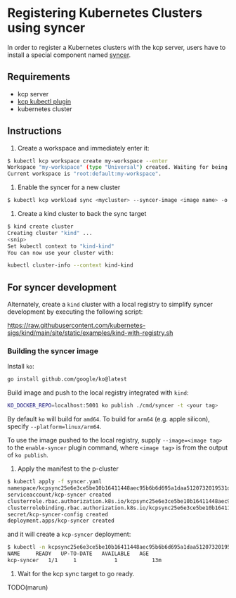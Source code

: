# Registering Kubernetes Clusters using syncer

In order to register a Kubernetes clusters with the kcp server,
users have to install a special component named [syncer](https://github.com/kcp-dev/kcp/tree/main/docs/architecture#syncer).

## Requirements

- kcp server
- [kcp kubectl plugin](./kubectl-kcp-plugin.md)
- kubernetes cluster

## Instructions

1. Create a workspace and immediately enter it:

```sh
$ kubectl kcp workspace create my-workspace --enter
Workspace "my-workspace" (type "Universal") created. Waiting for being ready.
Current workspace is "root:default:my-workspace".
```

1. Enable the syncer for a new cluster

```sh
$ kubectl kcp workload sync <mycluster> --syncer-image <image name> -o syncer.yaml
```

1. Create a kind cluster to back the sync target

```sh
$ kind create cluster
Creating cluster "kind" ...
<snip>
Set kubectl context to "kind-kind"
You can now use your cluster with:

kubectl cluster-info --context kind-kind
```

## For syncer development

Alternately, create a `kind` cluster with a local registry to simplify syncer development by executing the
following script:

https://raw.githubusercontent.com/kubernetes-sigs/kind/main/site/static/examples/kind-with-registry.sh

### Building the syncer image

Install `ko`:

```sh
go install github.com/google/ko@latest
```

Build image and push to the local registry integrated with `kind`:

```sh
KO_DOCKER_REPO=localhost:5001 ko publish ./cmd/syncer -t <your tag>
```

By default `ko` will build for `amd64`. To build for `arm64` (e.g. apple silicon), specify
`--platform=linux/arm64`.

To use the image pushed to the local registry, supply `--image=<image tag>` to the
`enable-syncer` plugin command, where `<image tag>` is from the output of `ko publish`.

1. Apply the manifest to the p-cluster

```sh
$ kubectl apply -f syncer.yaml
namespace/kcpsync25e6e3ce5be10b16411448aec95b6b6d695a1daa5120732019531d8d created
serviceaccount/kcp-syncer created
clusterrole.rbac.authorization.k8s.io/kcpsync25e6e3ce5be10b16411448aec95b6b6d695a1daa5120732019531d8d created
clusterrolebinding.rbac.authorization.k8s.io/kcpsync25e6e3ce5be10b16411448aec95b6b6d695a1daa5120732019531d8d created
secret/kcp-syncer-config created
deployment.apps/kcp-syncer created
```

and it will create a `kcp-syncer` deployment:

```sh
$ kubectl -n kcpsync25e6e3ce5be10b16411448aec95b6b6d695a1daa5120732019531d8d get deployments
NAME     READY   UP-TO-DATE   AVAILABLE   AGE
kcp-syncer   1/1     1            1           13m
```

1. Wait for the kcp sync target to go ready.

TODO(marun)
